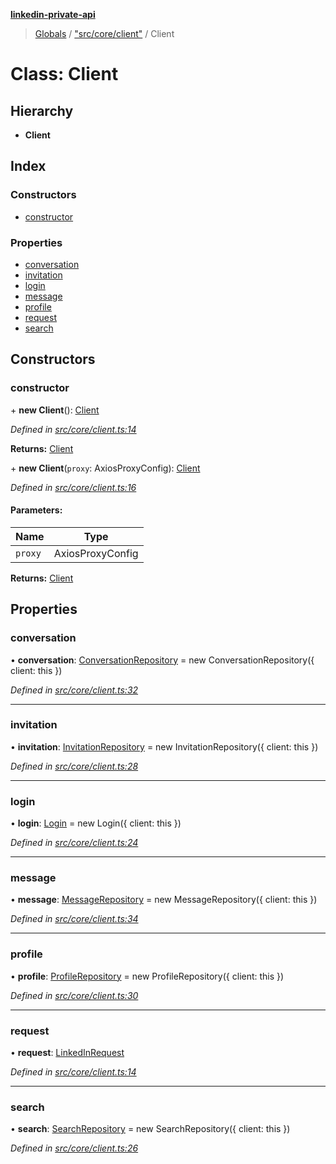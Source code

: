 **[linkedin-private-api](../README.md)**

> [Globals](../globals.md) / ["src/core/client"](../modules/_src_core_client_.md) / Client

# Class: Client

## Hierarchy

* **Client**

## Index

### Constructors

* [constructor](_src_core_client_.client.md#constructor)

### Properties

* [conversation](_src_core_client_.client.md#conversation)
* [invitation](_src_core_client_.client.md#invitation)
* [login](_src_core_client_.client.md#login)
* [message](_src_core_client_.client.md#message)
* [profile](_src_core_client_.client.md#profile)
* [request](_src_core_client_.client.md#request)
* [search](_src_core_client_.client.md#search)

## Constructors

### constructor

\+ **new Client**(): [Client](_src_core_client_.client.md)

*Defined in [src/core/client.ts:14](https://github.com/cosiall/linkedin-private-api/blob/114c782/src/core/client.ts#L14)*

**Returns:** [Client](_src_core_client_.client.md)

\+ **new Client**(`proxy`: AxiosProxyConfig): [Client](_src_core_client_.client.md)

*Defined in [src/core/client.ts:16](https://github.com/cosiall/linkedin-private-api/blob/114c782/src/core/client.ts#L16)*

#### Parameters:

Name | Type |
------ | ------ |
`proxy` | AxiosProxyConfig |

**Returns:** [Client](_src_core_client_.client.md)

## Properties

### conversation

•  **conversation**: [ConversationRepository](_src_repositories_conversation_repository_.conversationrepository.md) = new ConversationRepository({ client: this })

*Defined in [src/core/client.ts:32](https://github.com/cosiall/linkedin-private-api/blob/114c782/src/core/client.ts#L32)*

___

### invitation

•  **invitation**: [InvitationRepository](_src_repositories_invitation_repository_.invitationrepository.md) = new InvitationRepository({ client: this })

*Defined in [src/core/client.ts:28](https://github.com/cosiall/linkedin-private-api/blob/114c782/src/core/client.ts#L28)*

___

### login

•  **login**: [Login](_src_core_login_.login.md) = new Login({ client: this })

*Defined in [src/core/client.ts:24](https://github.com/cosiall/linkedin-private-api/blob/114c782/src/core/client.ts#L24)*

___

### message

•  **message**: [MessageRepository](_src_repositories_message_repository_.messagerepository.md) = new MessageRepository({ client: this })

*Defined in [src/core/client.ts:34](https://github.com/cosiall/linkedin-private-api/blob/114c782/src/core/client.ts#L34)*

___

### profile

•  **profile**: [ProfileRepository](_src_repositories_profile_repository_.profilerepository.md) = new ProfileRepository({ client: this })

*Defined in [src/core/client.ts:30](https://github.com/cosiall/linkedin-private-api/blob/114c782/src/core/client.ts#L30)*

___

### request

•  **request**: [LinkedInRequest](_src_core_linkedin_request_.linkedinrequest.md)

*Defined in [src/core/client.ts:14](https://github.com/cosiall/linkedin-private-api/blob/114c782/src/core/client.ts#L14)*

___

### search

•  **search**: [SearchRepository](_src_repositories_search_repository_.searchrepository.md) = new SearchRepository({ client: this })

*Defined in [src/core/client.ts:26](https://github.com/cosiall/linkedin-private-api/blob/114c782/src/core/client.ts#L26)*
